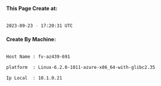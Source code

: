 
   
#### This Page Create at:

```bash

2023-09-23 - 17:20:31 UTC

```

#### Create By Machine:

```bash

Host Name : fv-az439-691

platform  : Linux-6.2.0-1011-azure-x86_64-with-glibc2.35

Ip Local  : 10.1.0.21

```

